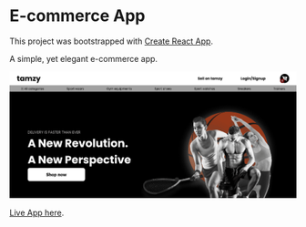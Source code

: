 # E-commerce App

This project was bootstrapped with [Create React App](https://github.com/facebook/create-react-app).

A simple, yet elegant e-commerce app.

<div align="center"><img src="./src/Scrrenshot_Web-Store.png" alt="app screenshot" width="1000" /></div>

[Live App here](https://a-adeleye.github.io/e-commerce/).